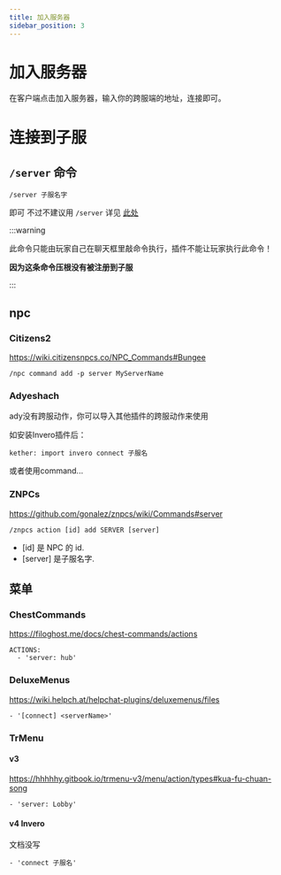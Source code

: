 ```yaml
---
title: 加入服务器
sidebar_position: 3
---
```


# 加入服务器

在客户端点击加入服务器，输入你的跨服端的地址，连接即可。

# 连接到子服

## `/server` 命令

```
/server 子服名字
```

即可 不过不建议用 `/server` 详见 [此处](/docs/process/cross-server/注precautions.md#不要给玩家server权限)

:::warning

此命令只能由玩家自己在聊天框里敲命令执行，插件不能让玩家执行此命令！

**因为这条命令压根没有被注册到子服**

:::

## npc

### Citizens2

https://wiki.citizensnpcs.co/NPC_Commands#Bungee

```
/npc command add -p server MyServerName
```

### Adyeshach

ady没有跨服动作，你可以导入其他插件的跨服动作来使用

如安装Invero插件后：

```
kether: import invero connect 子服名
```

或者使用command...

### ZNPCs

https://github.com/gonalez/znpcs/wiki/Commands#server

```
/znpcs action [id] add SERVER [server]
```

- [id] 是 NPC 的 id.
- [server] 是子服名字.


## 菜单

### ChestCommands

https://filoghost.me/docs/chest-commands/actions

```
ACTIONS:
  - 'server: hub'
```

### DeluxeMenus

https://wiki.helpch.at/helpchat-plugins/deluxemenus/files

```
- '[connect] <serverName>'
```

### TrMenu

#### v3

https://hhhhhy.gitbook.io/trmenu-v3/menu/action/types#kua-fu-chuan-song

```
- 'server: Lobby'
```

#### v4 Invero

文档没写

```
- 'connect 子服名'
```
